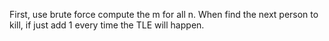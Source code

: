 First, use brute force compute the m for all n.
When find the next person to kill, if just add 1 every time the TLE will happen.
